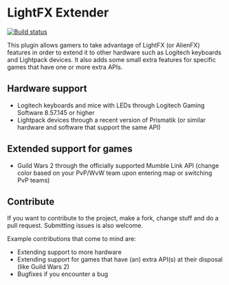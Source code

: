 # LightFX Extender
[![Build status](https://ci.appveyor.com/api/projects/status/ual57rxoe7wf0pm3/branch/master?svg=true)](https://ci.appveyor.com/project/Archomeda/lightfx-extender/branch/master)

This plugin allows gamers to take advantage of LightFX (or AlienFX) features in
order to extend it to other hardware such as Logitech keyboards and Lightpack
devices. It also adds some small extra features for specific games that have one
or more extra APIs.

## Hardware support
- Logitech keyboards and mice with LEDs through Logitech Gaming Software
8.57.145 or higher
- Lightpack devices through a recent version of Prismatik (or similar hardware
and software that support the same API)

## Extended support for games
- Guild Wars 2 through the officially supported Mumble Link API (change color
based on your PvP/WvW team upon entering map or switching PvP teams)

## Contribute
If you want to contribute to the project, make a fork, change stuff and do a
pull request. Submitting issues is also welcome.

Example contributions that come to mind are:
- Extending support to more hardware
- Extending support for games that have (an) extra API(s) at their disposal
(like Guild Wars 2)
- Bugfixes if you encounter a bug
